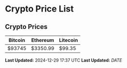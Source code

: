 # Crypto Price List

## Crypto Prices
| Bitcoin | Ethereum | Litecoin |
| ------- | -------- | -------- |
| $93745 | $3350.99 | $99.35 |
**Last Updated:** 2024-12-29 17:37 UTC
**Last Updated:** $DATE$
